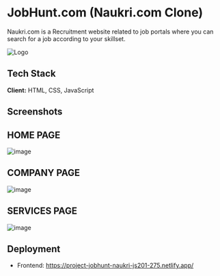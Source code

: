 
# JobHunt.com (Naukri.com Clone)

Naukri.com is a Recruitment website related to job portals where you can search for a job according to your skillset.

![Logo](https://project-jobhunt-naukri-js201-275.netlify.app/images/logo/jobHunt1.com.png)


## Tech Stack

**Client:** HTML, CSS, JavaScript

## Screenshots

## HOME PAGE
![image](https://user-images.githubusercontent.com/109551304/229812609-3d0ebe9b-02b8-47b6-af6b-35b6627932bf.png)

## COMPANY PAGE
![image](https://user-images.githubusercontent.com/109551304/229813052-c3a029fb-82ff-4fcf-a1da-bc2a9b29e810.png)

## SERVICES PAGE
![image](https://user-images.githubusercontent.com/109551304/229813214-0921ce34-dcb9-4151-9698-5911b8b08f66.png)

## Deployment

 - Frontend: https://project-jobhunt-naukri-js201-275.netlify.app/ 


